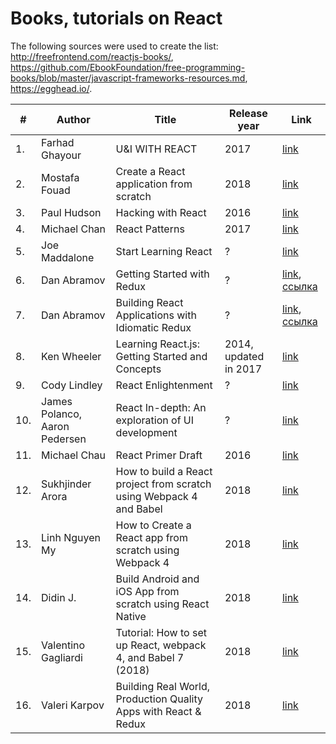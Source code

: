# Books, tutorials on React

The following sources were used to create the list:
http://freefrontend.com/reactjs-books/, 
https://github.com/EbookFoundation/free-programming-books/blob/master/javascript-frameworks-resources.md, https://egghead.io/.

| #  | Author  | Title  | Release year  | Link |
|----|---------|--------|---------------|------|
| 1. | Farhad Ghayour | U&I WITH REACT  | 2017  | [link](https://leanpub.com/ui-react) |
| 2. | Mostafa Fouad  | Create a React application from scratch | 2018 | [link](https://blog.cloudboost.io/create-a-react-application-from-scratch-part-1-introduction-b2e66dfb3aae) |
| 3. | Paul Hudson  | Hacking with React | 2016 | [link](http://www.hackingwithreact.com/) |
| 4. | Michael Chan | React Patterns | 2017 | [link](https://github.com/chantastic/reactpatterns.com) |
| 5. | Joe Maddalone | Start Learning React | ? | [link](https://egghead.io/courses/start-learning-react) |
| 6. | Dan Abramov | Getting Started with Redux | ? | [link](https://egghead.io/courses/getting-started-with-redux), [ссылка](https://github.com/tayiorbeii/egghead.io_redux_course_notes) |
| 7. | Dan Abramov | Building React Applications with Idiomatic Redux | ? | [link](https://egghead.io/courses/building-react-applications-with-idiomatic-redux), [ссылка](https://github.com/tayiorbeii/egghead.io_idiomatic_redux_course_notes) |
| 8. | Ken Wheeler | Learning React.js: Getting Started and Concepts | 2014, updated in 2017 | [link](https://scotch.io/tutorials/learning-react-getting-started-and-concepts) |
| 9. | Cody Lindley | React Enlightenment | ? | [link](https://www.gitbook.com/book/frontendmasters/react-enlightenment/details) |
| 10. | James Polanco, Aaron Pedersen | React In-depth: An exploration of UI development | ? | [link](https://www.gitbook.com/book/developmentarc/react-indepth/details) |
| 11. | Michael Chau | React Primer Draft | 2016 | [link](https://github.com/mikechau/react-primer-draft) |
| 12. | Sukhjinder Arora | How to build a React project from scratch using Webpack 4 and Babel | 2018 | [link](https://hackernoon.com/how-to-build-a-react-project-from-scratch-using-webpack-4-and-babel-56d4a26afd32) |
| 13. | Linh Nguyen My | How to Create a React app from scratch using Webpack 4 | 2018 | [link](https://medium.freecodecamp.org/part-1-react-app-from-scratch-using-webpack-4-562b1d231e75) |
| 14. | Didin J. | Build Android and iOS App from scratch using React Native | 2018 | [link](https://www.djamware.com/post/5b4ab6bb80aca707dd4f65a7/build-android-and-ios-app-from-scratch-using-react-native) |
| 15. | Valentino Gagliardi | Tutorial: How to set up React, webpack 4, and Babel 7 (2018) | 2018 | [link](https://www.valentinog.com/blog/react-webpack-babel/) |
| 16. | Valeri Karpov | Building Real World, Production Quality Apps with React & Redux | 2018 | [link](https://thinkster.io/tutorials/build-a-real-world-react-redux-application) |
